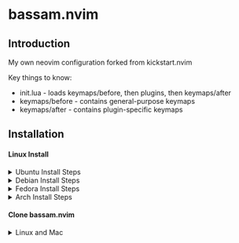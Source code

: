 # bassam.nvim

## Introduction

My own neovim configuration forked from kickstart.nvim

Key things to know:
* init.lua - loads keymaps/before, then plugins, then keymaps/after
* keymaps/before - contains general-purpose keymaps
* keymaps/after - contains plugin-specific keymaps

## Installation
#### Linux Install

<details><summary>Ubuntu Install Steps</summary>

```
sudo add-apt-repository ppa:neovim-ppa/unstable -y
sudo apt update
sudo apt install make gcc ripgrep unzip git xclip neovim
```
</details>
<details><summary>Debian Install Steps</summary>

```
sudo apt update
sudo apt install make gcc ripgrep unzip git xclip curl

# Now we install nvim
curl -LO https://github.com/neovim/neovim/releases/latest/download/nvim-linux64.tar.gz
sudo rm -rf /opt/nvim-linux64
sudo mkdir -p /opt/nvim-linux64
sudo chmod a+rX /opt/nvim-linux64
sudo tar -C /opt -xzf nvim-linux64.tar.gz

# make it available in /usr/local/bin, distro installs to /usr/bin
sudo ln -sf /opt/nvim-linux64/bin/nvim /usr/local/bin/
```
</details>
<details><summary>Fedora Install Steps</summary>

```
sudo dnf install -y gcc make git ripgrep fd-find unzip neovim
```
</details>

<details><summary>Arch Install Steps</summary>

```
sudo pacman -S --noconfirm --needed gcc make git ripgrep fd unzip neovim
```
</details>

#### Clone bassam.nvim

<details><summary> Linux and Mac </summary>

```sh
git clone https://github.com/lightspeed3m/bassam.nvim.git "${XDG_CONFIG_HOME:-$HOME/.config}"/nvim
```

</details>
